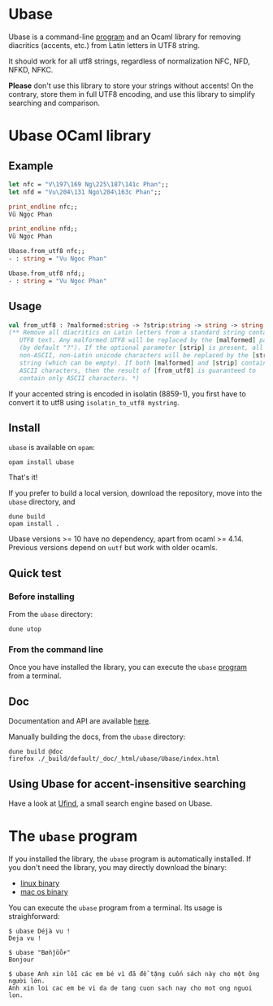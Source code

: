 # Ubase

Ubase is a command-line [program](#the-ubase-program) and an Ocaml
library for removing diacritics (accents, etc.) from Latin letters in
UTF8 string.

It should work for all utf8 strings, regardless of normalization NFC,
NFD, NFKD, NFKC.

__Please__ don't use this library to store your strings without
accents! On the contrary, store them in full UTF8 encoding, and use
this library to simplify searching and comparison.

# Ubase OCaml library

## Example

```ocaml
let nfc = "V\197\169 Ng\225\187\141c Phan";;
let nfd = "Vu\204\131 Ngo\204\163c Phan";;

print_endline nfc;;
Vũ Ngọc Phan

print_endline nfd;;
Vũ Ngọc Phan

Ubase.from_utf8 nfc;;
- : string = "Vu Ngoc Phan"

Ubase.from_utf8 nfd;;
- : string = "Vu Ngoc Phan"
```

## Usage

```ocaml
val from_utf8 : ?malformed:string -> ?strip:string -> string -> string
(** Remove all diacritics on Latin letters from a standard string containing
   UTF8 text. Any malformed UTF8 will be replaced by the [malformed] parameter
   (by default "?"). If the optional parameter [strip] is present, all
   non-ASCII, non-Latin unicode characters will be replaced by the [strip]
   string (which can be empty). If both [malformed] and [strip] contain only
   ASCII characters, then the result of [from_utf8] is guaranteed to
   contain only ASCII characters. *)
```

If your accented string is encoded in isolatin (8859-1), you first have to
convert it to utf8 using `isolatin_to_utf8 mystring`.


## Install

`ubase` is available on `opam`:
```
opam install ubase
```
That's it!

If you prefer to build a local version, download the repository, move
into the `ubase` directory, and

```
dune build
opam install .
```

Ubase versions >= 10 have no dependency, apart from ocaml >= 4.14.
Previous versions depend on `uutf` but work with older ocamls.

## Quick test

### Before installing

From the `ubase` directory:

```
dune utop
```

### From the command line

Once you have installed the library, you can execute the `ubase`
[program](#the-ubase-program) from a terminal.

## Doc

Documentation and API are available
[here](https://sanette.github.io/ubase/docs).

Manually building the docs, from the `ubase` directory:

```
dune build @doc
firefox ./_build/default/_doc/_html/ubase/Ubase/index.html
```

## Using Ubase for accent-insensitive searching

Have a look at [Ufind](https://github.com/sanette/ufind), a small
search engine based on Ubase.

# The `ubase` program

If you installed the library, the `ubase` program is automatically installed.
If you don't need the library, you may
directly download the binary:

* [linux binary](https://github.com/sanette/ubase/releases/download/0.20/ubase-binary-ubuntu.zip)
* [mac os binary](https://github.com/sanette/ubase/releases/download/0.20/ubase-binary-macos.zip)

You can execute the `ubase` program from a terminal. Its usage is
straighforward:

```
$ ubase Déjà vu !
Deja vu !

$ ubase "Bøǹĵöůɍ"
Bonjour

$ ubase Anh xin lỗi các em bé vì đã đề tặng cuốn sách này cho một ông người lớn.
Anh xin loi cac em be vi da de tang cuon sach nay cho mot ong nguoi lon.

```
